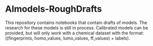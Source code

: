 # AImodels-RoughDrafts
This repository contains notebooks that contain drafts of models. The research for these models is still in process. Calibrated models can be provided, but will only work with a chemical dataset with the format: ((fingerprints, homo_values, lumo_values, ff_values) + labels). 
